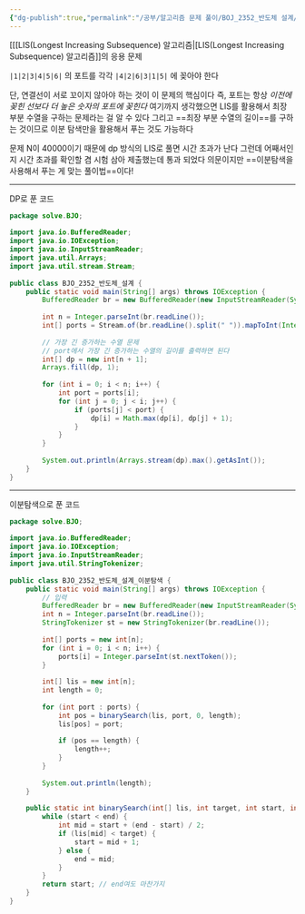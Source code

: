 ```yaml
---
{"dg-publish":true,"permalink":"/공부/알고리즘 문제 풀이/BOJ_2352_반도체 설계/","dgPassFrontmatter":true}
---
```


[[[LIS(Longest Increasing Subsequence) 알고리즘\|[LIS(Longest Increasing Subsequence) 알고리즘]]의 응용 문제

`|1|2|3|4|5|6|` 의 포트를 각각
`|4|2|6|3|1|5|` 에 꽂아야 한다

단, 연결선이 서로 꼬이지 않아야 하는 것이 이 문제의 핵심이다
즉, 포트는 항상 *이전에 꽂힌 선보다 더 높은 숫자의 포트에 꽂힌다*
여기까지 생각했으면 LIS를 활용해서 최장 부분 수열을 구하는 문제라는 걸 알 수 있다
그리고 ==최장 부분 수열의 길이==를 구하는 것이므로
이분 탐색만을 활용해서 푸는 것도 가능하다

문제 N이 40000이기 때문에 dp 방식의 LIS로 풀면 시간 초과가 난다
그런데 어째서인지 시간 초과를 확인할 겸 시험 삼아 제출했는데 통과 되었다
의문이지만 ==이분탐색을 사용해서 푸는 게 맞는 풀이법==이다!

---
DP로 푼 코드

```java
package solve.BJO;  
  
import java.io.BufferedReader;  
import java.io.IOException;  
import java.io.InputStreamReader;  
import java.util.Arrays;  
import java.util.stream.Stream;  
  
public class BJO_2352_반도체_설계 {  
    public static void main(String[] args) throws IOException {  
        BufferedReader br = new BufferedReader(new InputStreamReader(System.in));  
  
        int n = Integer.parseInt(br.readLine());  
        int[] ports = Stream.of(br.readLine().split(" ")).mapToInt(Integer::parseInt).toArray();  
  
        // 가장 긴 증가하는 수열 문제  
        // port에서 가장 긴 증가하는 수열의 길이를 출력하면 된다  
        int[] dp = new int[n + 1];  
        Arrays.fill(dp, 1);  
  
        for (int i = 0; i < n; i++) {  
            int port = ports[i];  
            for (int j = 0; j < i; j++) {  
                if (ports[j] < port) {  
                    dp[i] = Math.max(dp[i], dp[j] + 1);  
                }  
            }  
        }  
  
        System.out.println(Arrays.stream(dp).max().getAsInt());  
    }  
}
```

---
이분탐색으로 푼 코드

```java
package solve.BJO;  
  
import java.io.BufferedReader;  
import java.io.IOException;  
import java.io.InputStreamReader;  
import java.util.StringTokenizer;  
  
public class BJO_2352_반도체_설계_이분탐색 {  
    public static void main(String[] args) throws IOException {  
        // 입력  
        BufferedReader br = new BufferedReader(new InputStreamReader(System.in));  
        int n = Integer.parseInt(br.readLine());  
        StringTokenizer st = new StringTokenizer(br.readLine());  
  
        int[] ports = new int[n];  
        for (int i = 0; i < n; i++) {  
            ports[i] = Integer.parseInt(st.nextToken());  
        }  
  
        int[] lis = new int[n];  
        int length = 0;  
  
        for (int port : ports) {  
            int pos = binarySearch(lis, port, 0, length);  
            lis[pos] = port;  
  
            if (pos == length) {  
                length++;  
            }  
        }  
  
        System.out.println(length);  
    }  
  
    public static int binarySearch(int[] lis, int target, int start, int end) {  
        while (start < end) {  
            int mid = start + (end - start) / 2;  
            if (lis[mid] < target) {  
                start = mid + 1;  
            } else {  
                end = mid;  
            }  
        }  
        return start; // end여도 마찬가지  
    }  
}
```